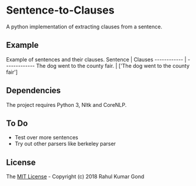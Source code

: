 # Sentence-to-Clauses
A python implementation of extracting clauses from a sentence.

## Example
Example of sentences and their clauses.
Sentence | Clauses
------------ | -------------
 The dog went to the county fair. | ['The dog went to the county fair'] 

## Dependencies
The project requires Python 3, Nltk and CoreNLP.

## To Do
- Test over more sentences
- Try out other parsers like berkeley parser

## License
The [MIT License][license] - Copyright (c) 2018 Rahul Kumar Gond

[license]: <https://github.com/iamrkg31/sentence-to-clauses/blob/master/LICENSE.md>
